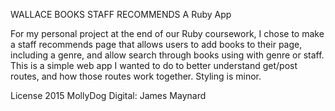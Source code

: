 WALLACE BOOKS STAFF RECOMMENDS
A Ruby App


For my personal project at the end of our Ruby coursework, I chose to make a staff recommends page that allows users to add books to their page, including a genre, and allow search through books using with genre or staff.  This is a simple web app I wanted to do to better understand get/post routes, and how those routes work together.  Styling is minor.

License 2015 MollyDog Digital: James Maynard
